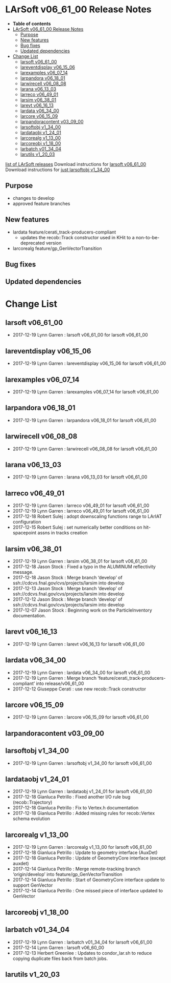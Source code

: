 LArSoft v06_61_00 Release Notes
======================================================================

-   **Table of contents**
-   [LArSoft v06_61_00 Release Notes](#LArSoft-v06_61_00-Release-Notes)
    -   [Purpose](#Purpose)
    -   [New features](#New-features)
    -   [Bug fixes](#Bug-fixes)
    -   [Updated dependencies](#Updated-dependencies)
-   [Change List](#Change-List)
    -   [larsoft v06_61_00](#larsoft-v06_61_00)
    -   [lareventdisplay v06_15_06](#lareventdisplay-v06_15_06)
    -   [larexamples v06_07_14](#larexamples-v06_07_14)
    -   [larpandora v06_18_01](#larpandora-v06_18_01)
    -   [larwirecell v06_08_08](#larwirecell-v06_08_08)
    -   [larana v06_13_03](#larana-v06_13_03)
    -   [larreco v06_49_01](#larreco-v06_49_01)
    -   [larsim v06_38_01](#larsim-v06_38_01)
    -   [larevt v06_16_13](#larevt-v06_16_13)
    -   [lardata v06_34_00](#lardata-v06_34_00)
    -   [larcore v06_15_09](#larcore-v06_15_09)
    -   [larpandoracontent v03_09_00](#larpandoracontent-v03_09_00)
    -   [larsoftobj v1_34_00](#larsoftobj-v1_34_00)
    -   [lardataobj v1_24_01](#lardataobj-v1_24_01)
    -   [larcorealg v1_13_00](#larcorealg-v1_13_00)
    -   [larcoreobj v1_18_00](#larcoreobj-v1_18_00)
    -   [larbatch v01_34_04](#larbatch-v01_34_04)
    -   [larutils v1_20_03](#larutils-v1_20_03)

[list of LArSoft releases](LArSoft_release_list)
Download instructions for [larsoft v06_61_00](http://scisoft.fnal.gov/scisoft/bundles/larsoft/v06_61_00/larsoft-v06_61_00.html)
Download instructions for [just larsoftobj v1_34_00](http://scisoft.fnal.gov/scisoft/bundles/larsoftobj/v1_34_00/larsoftobj-v1_34_00.html)

Purpose
--------------------

-   changes to develop
-   approved feature branches

New features
------------------------------

-   lardata feature/cerati_track-producers-compliant
    -   updates the recob::Track constructor used in KHit to a non-to-be-deprecated version
-   larcorealg feature/gp_GenVectorTransition

Bug fixes
------------------------

Updated dependencies
----------------------------------------------

Change List
============================

larsoft v06_61_00
------------------------------------------

-   2017-12-19 Lynn Garren : larsoft v06_61_00 for larsoft v06_61_00

lareventdisplay v06_15_06
----------------------------------------------------------

-   2017-12-19 Lynn Garren : lareventdisplay v06_15_06 for larsoft v06_61_00

larexamples v06_07_14
--------------------------------------------------

-   2017-12-19 Lynn Garren : larexamples v06_07_14 for larsoft v06_61_00

larpandora v06_18_01
------------------------------------------------

-   2017-12-19 Lynn Garren : larpandora v06_18_01 for larsoft v06_61_00

larwirecell v06_08_08
--------------------------------------------------

-   2017-12-19 Lynn Garren : larwirecell v06_08_08 for larsoft v06_61_00

larana v06_13_03
----------------------------------------

-   2017-12-19 Lynn Garren : larana v06_13_03 for larsoft v06_61_00

larreco v06_49_01
------------------------------------------

-   2017-12-19 Lynn Garren : larreco v06_49_01 for larsoft v06_61_00
-   2017-12-19 Lynn Garren : larreco v06_49_01 for larsoft v06_61_00
-   2017-12-18 Robert Sulej : adopt downscaling functions range to LArIAT configuration
-   2017-12-15 Robert Sulej : set numerically better conditions on hit-spacepoint assns in tracks creation

larsim v06_38_01
----------------------------------------

-   2017-12-19 Lynn Garren : larsim v06_38_01 for larsoft v06_61_00
-   2017-12-18 Jason Stock : Fixed a typo in the ALUMINUM reflectivity message.
-   2017-12-18 Jason Stock : Merge branch ‘develop’ of ssh://cdcvs.fnal.gov/cvs/projects/larsim into develop
-   2017-12-13 Jason Stock : Merge branch ‘develop’ of ssh://cdcvs.fnal.gov/cvs/projects/larsim into develop
-   2017-12-12 Jason Stock : Merge branch ‘develop’ of ssh://cdcvs.fnal.gov/cvs/projects/larsim into develop
-   2017-12-07 Jason Stock : Beginning work on the ParticleInventory documentation.

larevt v06_16_13
----------------------------------------

-   2017-12-19 Lynn Garren : larevt v06_16_13 for larsoft v06_61_00

lardata v06_34_00
------------------------------------------

-   2017-12-19 Lynn Garren : lardata v06_34_00 for larsoft v06_61_00
-   2017-12-19 Lynn Garren : Merge branch ‘feature/cerati_track-producers-compliant’ into release/v06_61_00
-   2017-12-12 Giuseppe Cerati : use new recob::Track constructor

larcore v06_15_09
------------------------------------------

-   2017-12-19 Lynn Garren : larcore v06_15_09 for larsoft v06_61_00

larpandoracontent v03_09_00
--------------------------------------------------------------

larsoftobj v1_34_00
----------------------------------------------

-   2017-12-19 Lynn Garren : larsoftobj v1_34_00 for larsoft v06_61_00

lardataobj v1_24_01
----------------------------------------------

-   2017-12-19 Lynn Garren : lardataobj v1_24_01 for larsoft v06_61_00
-   2017-12-18 Gianluca Petrillo : Fixed another I/O rule bug (recob::Trajectory)
-   2017-12-18 Gianluca Petrillo : Fix to Vertex.h documentation
-   2017-12-18 Gianluca Petrillo : Added missing rules for recob::Vertex schema evolution

larcorealg v1_13_00
----------------------------------------------

-   2017-12-19 Lynn Garren : larcorealg v1_13_00 for larsoft v06_61_00
-   2017-12-18 Gianluca Petrillo : Update to geometry interface (AuxDet)
-   2017-12-18 Gianluca Petrillo : Update of GeometryCore interface (except auxdet)
-   2017-12-14 Gianluca Petrillo : Merge remote-tracking branch ‘origin/develop’ into feature/gp_GenVectorTransition
-   2017-12-14 Gianluca Petrillo : Start of GeometryCore interface update to support GenVector
-   2017-12-14 Gianluca Petrillo : One missed piece of interface updated to GenVector

larcoreobj v1_18_00
----------------------------------------------

larbatch v01_34_04
--------------------------------------------

-   2017-12-19 Lynn Garren : larbatch v01_34_04 for larsoft v06_61_00
-   2017-12-14 Lynn Garren : larsoft v06_60_00
-   2017-12-13 Herbert Greenlee : Updates to condor_lar.sh to reduce copying duplicate files back from batch jobs.

larutils v1_20_03
------------------------------------------
